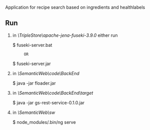 Application for recipe search based on ingredients and healthlabels

## Run
1. in *\TripleStore\apache-jena-fuseki-3.9.0* either run 
	
	$ fuseki-server.bat 
			
			OR 
			
	$ fuseki-server.jar
	
2. in *\SemanticWeb\code\BackEnd*
	
	$ java -jar floader.jar
	
3.  in *\SemanticWeb\code\BackEnd\target*
	
	$ java -jar gs-rest-service-0.1.0.jar
	
4.  in *\SemanticWeb\sw*
	
	$ node_modules/.bin/ng serve
	

